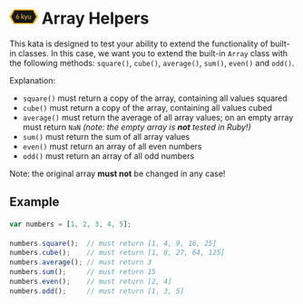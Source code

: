 # ![6kyu badge](../.codewars-badges/6kyu.png) Array Helpers

This kata is designed to test your ability to extend the functionality of built-in classes. In this case, we want you to extend the built-in `Array` class with the following methods: `square()`, `cube()`, `average()`, `sum()`, `even()` and `odd()`.

Explanation:

-   `square()` must return a copy of the array, containing all values squared
-   `cube()` must return a copy of the array, containing all values cubed
-   `average()` must return the average of all array values; on an empty array must return `NaN` *(note: the empty array is **not** tested in Ruby!)*
-   `sum()` must return the sum of all array values
-   `even()` must return an array of all even numbers
-   `odd()` must return an array of all odd numbers

Note: the original array **must not** be changed in any case!

## Example

```javascript
var numbers = [1, 2, 3, 4, 5];

numbers.square();  // must return [1, 4, 9, 16, 25]
numbers.cube();    // must return [1, 8, 27, 64, 125]
numbers.average(); // must return 3
numbers.sum();     // must return 15
numbers.even();    // must return [2, 4]
numbers.odd();     // must return [1, 3, 5]
```
